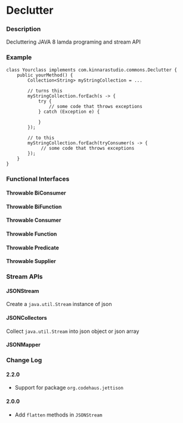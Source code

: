 # Declutter

### Description ###
Decluttering JAVA 8 lamda programing and stream API


### Example ###
```
class Yourclass implements com.kinnarastudio.commons.Declutter {
    public yourMethod() {
        Collection<String> myStringCollection = ...
        
        // turns this
        myStringCollection.forEach(s -> {
            try {
                // some code that throws exceptions
            } catch (Exception e) {
            
            }
        });
        
        // to this
        myStringCollection.forEach(tryConsumer(s -> {
             // some code that throws exceptions
        });
    }
}
```

### Functional Interfaces ###

#### Throwable BiConsumer ####

#### Throwable BiFunction ####

#### Throwable Consumer ####

#### Throwable Function ####

#### Throwable Predicate ####

#### Throwable Supplier ####

### Stream APIs ###

#### JSONStream ####

Create a `java.util.Stream` instance of json

#### JSONCollectors ####

Collect `java.util.Stream` into json object or json array 

#### JSONMapper ####

### Change Log ###

#### 2.2.0 ####

- Support for package `org.codehaus.jettison`

#### 2.0.0 ####

- Add `flatten` methods in `JSONStream`